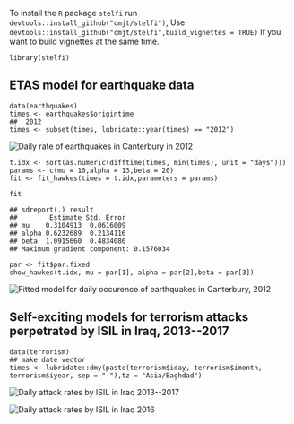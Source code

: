 To install the `R` package `stelfi` run
`devtools::install_github("cmjt/stelfi")`, Use
`devtools::install_github("cmjt/stelfi",build_vignettes = TRUE)` if you
want to build vignettes at the same time.

    library(stelfi)

ETAS model for earthquake data
------------------------------

    data(earthquakes)
    times <- earthquakes$origintime
    ##  2012
    times <- subset(times, lubridate::year(times) == "2012")

![Daily rate of earthquakes in Canterbury in
2012](self-exciting_files/figure-markdown_strict/hist_earth-1.png)

    t.idx <- sort(as.numeric(difftime(times, min(times), unit = "days")))
    params <- c(mu = 10,alpha = 13,beta = 20)
    fit <- fit_hawkes(times = t.idx,parameters = params)

    fit

    ## sdreport(.) result
    ##        Estimate Std. Error
    ## mu    0.3104913  0.0616009
    ## alpha 0.6232689  0.2134116
    ## beta  1.0915660  0.4834086
    ## Maximum gradient component: 0.1576034

    par <- fit$par.fixed
    show_hawkes(t.idx, mu = par[1], alpha = par[2],beta = par[3])

![Fitted model for daily occurence of earthquakes in Canterbury,
2012](self-exciting_files/figure-markdown_strict/inference_earth-1.png)

Self-exciting models for terrorism attacks perpetrated by ISIL in Iraq, 2013--2017
----------------------------------------------------------------------------------

    data(terrorism)
    ## make date vector
    times <- lubridate::dmy(paste(terrorism$iday, terrorism$imonth, terrorism$iyear, sep = "-"),tz = "Asia/Baghdad")

![Daily attack rates by ISIL in Iraq
2013--2017](self-exciting_files/figure-markdown_strict/hist_iq-1.png)

![Daily attack rates by ISIL in Iraq
2016](self-exciting_files/figure-markdown_strict/hist2_iq-1.png)
